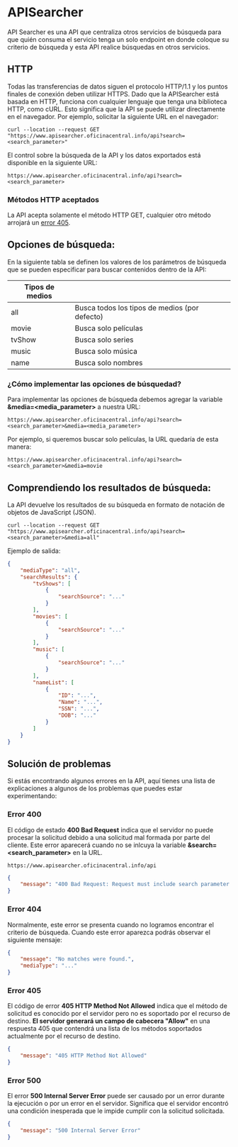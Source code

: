 # APISearcher
API Searcher es una API que centraliza otros servicios de búsqueda para que quién consuma el servicio tenga un solo endpoint en donde coloque su criterio de búsqueda y esta API realice búsquedas en otros servicios.


## HTTP

Todas las transferencias de datos siguen el protocolo HTTP/1.1 y los puntos finales de conexión deben utilizar HTTPS. Dado que la APISearcher está basada en HTTP, funciona con cualquier lenguaje que tenga una biblioteca HTTP, como cURL. Esto significa que la API se puede utilizar directamente en el navegador. Por ejemplo, solicitar la siguiente URL en el navegador:

    curl --location --request GET "https://www.apisearcher.oficinacentral.info/api?search=<search_parameter>"

El control sobre la búsqueda de la API y los datos exportados está disponible en la siguiente URL:

```
https://www.apisearcher.oficinacentral.info/api?search=<search_parameter>
```

### Métodos HTTP aceptados

La API acepta solamente el método HTTP GET, cualquier otro método arrojará un [error 405](https://github.com/ssvalen/APISearcher/blob/main/README.md#soluci%C3%B3n-de-problemas "error 405").


## Opciones de búsqueda:
En la siguiente tabla se definen los valores de los parámetros de búsqueda que se pueden especificar para buscar contenidos dentro de la API:

| Tipos de medios | |
| ------------- | ------------- |
| all  | Busca todos los tipos de medios (por defecto)  |
| movie  | Busca solo películas  |
| tvShow  | Busca solo series  |
| music  | Busca solo música  |
| name  | Busca solo nombres  |

### ¿Cómo implementar las opciones de búsquedad?
Para implementar las opciones de búsqueda debemos agregar la variable **&media=<media_parameter>** a nuestra URL:
```
https://www.apisearcher.oficinacentral.info/api?search=<search_parameter>&media=<media_parameter>
```


Por ejemplo, si queremos buscar solo películas, la URL quedaría de esta manera:

```
https://www.apisearcher.oficinacentral.info/api?search=<search_parameter>&media=movie
```

## Comprendiendo los resultados de búsqueda:
La API devuelve los resultados de su búsqueda en formato de notación de objetos de JavaScript (JSON).

```
curl --location --request GET "https://www.apisearcher.oficinacentral.info/api?search=<search_parameter>&media=all"
```

Ejemplo de salida:
```json
{
    "mediaType": "all",
    "searchResults": {
        "tvShows": [
            {
                "searchSource": "..."
            }
        ],
        "movies": [
            {
                "searchSource": "..."
            }
        ],
        "music": [
            {
                "searchSource": "..."
            }
        ],
        "nameList": [
            {
                "ID": "...",
                "Name": "...",
                "SSN": "...",
                "DOB": "..."
            }
        ]
    }
}
```

## Solución de problemas
Si estás encontrando algunos errores en la API, aquí tienes una lista de explicaciones a algunos de los problemas que puedes estar experimentando:

### Error 400

El código de estado **400 Bad Request** indica que el servidor no puede procesar la solicitud debido a una solicitud mal formada por parte del cliente. Este error aparecerá cuando no se inlcuya la variable **&search=<search_parameter>** en la URL.

```
https://www.apisearcher.oficinacentral.info/api
```

```json
{
    "message": "400 Bad Request: Request must include search parameter!"
}
```

### Error 404
Normalmente, este error se presenta cuando no logramos encontrar el criterio de búsqueda. Cuando este error aparezca podrás observar el siguiente mensaje:
```json
{
    "message": "No matches were found.",
    "mediaType": "..."
}

```
### Error 405
El código de error **405 HTTP Method Not Allowed** indica que el método de solicitud es conocido por el servidor pero no es soportado por el recurso de destino. **El servidor generará un campo de cabecera "Allow"** en una respuesta 405 que contendrá una lista de los métodos soportados actualmente por el recurso de destino.
```json
{
    "message": "405 HTTP Method Not Allowed"
}

```
### Error 500

El error **500 Internal Server Error** puede ser causado por un error durante la ejecución o por un error en el servidor. Significa que el servidor encontró una condición inesperada que le impide cumplir con la solicitud solicitada. 

```json
{
    "message": "500 Internal Server Error"
}

```
